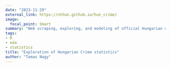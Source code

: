 ```yaml
---
date: "2023-11-29"
external_link: https://nthun.github.io/hun_crime/
image:
  focal_point: Smart
summary: "Web scraping, exploring, and modeling of official Hungarian crime statistics"
tags:
- R 
- eda
- statistics
title: "Exploration of Hungarian Crime statistics"
author: "Tamas Nagy"
---
```


